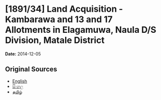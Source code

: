 # [1891/34] Land Acquisition - Kambarawa and 13 and 17 Allotments in Elagamuwa, Naula D/S Division, Matale District

**Date:** 2014-12-05

## Original Sources

- [English](https://documents.gov.lk/view/extra-gazettes/2014/12/1891-34_E.pdf)
- [සිංහල](https://documents.gov.lk/view/extra-gazettes/2014/12/1891-34_S.pdf)
- [தமிழ்](https://documents.gov.lk/view/extra-gazettes/2014/12/1891-34_T.pdf)
